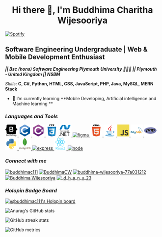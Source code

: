 <h1 align="center">Hi there 👋, I'm Buddhima Charitha Wijesooriya</h1>

[![Spotify](https://novatorem-lkxddxzgr-buddhimac111.vercel.app/api/spotify)](https://open.spotify.com/user/31g6nidigzrhnxgkqf5xx34pbz2m)

## Software Engineering Undergraduate | Web & Mobile Development Enthusiast

***|| Bsc (hons) Software Engineering Plymouth University 👨🏻‍💻 || Plymouth - United Kingdom || NSBM***

_Skills_: **C, C#, Python, HTML, CSS, JavaScript, PHP, Java, MySQL, MERN Stack**

- 🌱 I’m currently learning **Mobile Developing, Artificial intelligence and Machine learning **
  <br>

_<h3 align="left">Languages and Tools</h3>_

<p align="left"> <a href="https://getbootstrap.com" target="_blank" rel="noreferrer"> <img src="https://raw.githubusercontent.com/devicons/devicon/master/icons/bootstrap/bootstrap-plain-wordmark.svg" alt="bootstrap" width="40" height="40"/> </a> <a href="https://www.cprogramming.com/" target="_blank" rel="noreferrer"> <img src="https://raw.githubusercontent.com/devicons/devicon/master/icons/c/c-original.svg" alt="c" width="40" height="40"/> </a> <a href="https://www.w3schools.com/cs/" target="_blank" rel="noreferrer"> <img src="https://raw.githubusercontent.com/devicons/devicon/master/icons/csharp/csharp-original.svg" alt="csharp" width="40" height="40"/> </a> <a href="https://www.w3schools.com/css/" target="_blank" rel="noreferrer"> <img src="https://raw.githubusercontent.com/devicons/devicon/master/icons/css3/css3-original-wordmark.svg" alt="css3" width="40" height="40"/> </a> <a href="https://dotnet.microsoft.com/" target="_blank" rel="noreferrer"> <img src="https://raw.githubusercontent.com/devicons/devicon/master/icons/dot-net/dot-net-original-wordmark.svg" alt="dotnet" width="40" height="40"/> </a> <a href="https://www.figma.com/" target="_blank" rel="noreferrer"> <img src="https://www.vectorlogo.zone/logos/figma/figma-icon.svg" alt="figma" width="40" height="40"/> </a> <a href="https://www.w3.org/html/" target="_blank" rel="noreferrer"> <img src="https://raw.githubusercontent.com/devicons/devicon/master/icons/html5/html5-original-wordmark.svg" alt="html5" width="40" height="40"/> </a> <a href="https://www.java.com" target="_blank" rel="noreferrer"> <img src="https://raw.githubusercontent.com/devicons/devicon/master/icons/java/java-original.svg" alt="java" width="40" height="40"/> </a> <a href="https://developer.mozilla.org/en-US/docs/Web/JavaScript" target="_blank" rel="noreferrer"> <img src="https://raw.githubusercontent.com/devicons/devicon/master/icons/javascript/javascript-original.svg" alt="javascript" width="40" height="40"/> </a><a href="https://www.mysql.com/" target="_blank" rel="noreferrer"> <img src="https://raw.githubusercontent.com/devicons/devicon/master/icons/mysql/mysql-original-wordmark.svg" alt="mysql" width="40" height="40"/> </a> <a href="https://www.php.net" target="_blank" rel="noreferrer"> <img src="https://raw.githubusercontent.com/devicons/devicon/master/icons/php/php-original.svg" alt="php" width="40" height="40"/> </a> <a href="https://www.python.org" target="_blank" rel="noreferrer"> <img src="https://raw.githubusercontent.com/devicons/devicon/master/icons/python/python-original.svg" alt="python" width="40" height="40"/> </a><a href="https://www.mongodb.com/" target="_blank" rel="noreferrer"> <img src="https://raw.githubusercontent.com/devicons/devicon/master/icons/mongodb/mongodb-original-wordmark.svg" alt="mongodb" width="40" height="40"/><a href="https://unity.com/" target="_blank" rel="noreferrer"> <img src="https://www.vectorlogo.zone/logos/expressjs/expressjs-icon.svg" alt="express" width="40" height="40"/> </a> </a> <a href="https://reactjs.org/" target="_blank" rel="noreferrer"> <img src="https://raw.githubusercontent.com/devicons/devicon/master/icons/react/react-original-wordmark.svg" alt="react" width="40" height="40"/> </a> <a href="https://unity.com/" target="_blank" rel="noreferrer"> <img src="https://www.vectorlogo.zone/logos/nodejs/nodejs-icon.svg" alt="node" width="40" height="40"/> </a>
  </p>

_<h3 align="left">Connect with me</h3>_

<p align="left">

<a href="https://dev.to/buddhimac111" target="blank"><img align="center" src="https://raw.githubusercontent.com/rahuldkjain/github-profile-readme-generator/master/src/images/icons/Social/devto.svg" alt="buddhimac111" height="30" width="40" /></a>
<a href="https://twitter.com/BuddhimaCW" target="blank"><img align="center" src="https://raw.githubusercontent.com/rahuldkjain/github-profile-readme-generator/master/src/images/icons/Social/twitter.svg" alt="BuddhimaCW" height="30" width="40" /></a>
<a href="https://www.linkedin.com/in/buddhima-wijesooriya-77a031212/" target="blank"><img align="center" src="https://raw.githubusercontent.com/rahuldkjain/github-profile-readme-generator/master/src/images/icons/Social/linked-in-alt.svg" alt="buddhima-wijesooriya-77a031212" height="30" width="40" /></a>
<a href="https://www.facebook.com/profile.php?id=100075888475024" target="blank"><img align="center" src="https://raw.githubusercontent.com/rahuldkjain/github-profile-readme-generator/master/src/images/icons/Social/facebook.svg" alt="Buddhima Wijesooriya" height="30" width="40" /></a>
<a href="https://instagram.com/_d_h_a_n_u_23" target="blank"><img align="center" src="https://raw.githubusercontent.com/rahuldkjain/github-profile-readme-generator/master/src/images/icons/Social/instagram.svg" alt="_d_h_a_n_u_23" height="30" width="40" /></a>
</p>

_<h3 align="left">Holopin Badge Board</h3>_

[![@buddhimac111's Holopin board](https://holopin.me/blacksmith)](https://www.holopin.io/@blacksmith)

![Anurag's GitHub stats](https://github-readme-stats.vercel.app/api?username=buddhimac111&show_icons=true&theme=nord)

![GitHub streak stats](https://github-readme-streak-stats.herokuapp.com/?user=buddhimac111&theme=nord)

![GitHub metrics](https://metrics.lecoq.io/buddhimac111)
